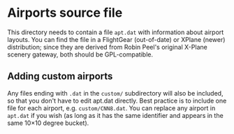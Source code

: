 Airports source file
====================

This directory needs to contain a file ``apt.dat`` with information about airport layouts. You can find the file in a FlightGear (out-of-date) or XPlane (newer) distribution; since they are derived from Robin Peel's original X-Plane scenery gateway, both should be GPL-compatible.

## Adding custom airports

Any files ending with ``.dat`` in the ``custom/`` subdirectory will also be included, so that you don't have to edit apt.dat directly. Best practice is to include one file for each airport, e.g. ``custom/CNN8.dat``. You can replace any airport in ``apt.dat`` if you wish (as long as it has the same identifier and appears in the same 10×10 degree bucket).
